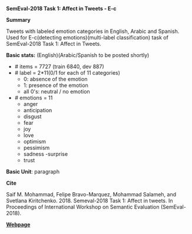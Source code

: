 **SemEval-2018 Task 1: Affect in Tweets - E-c**

**Summary**

Tweets with labeled emotion categories in English, Arabic and Spanish. Used for E-c(detecting emotions)(multi-label classification) task of SemEval-2018 Task 1: Affect in Tweets.

**Basic stats:**
(English)(Arabic/Spanish to be posted shortly)
+ \# items = 7727 (train 6840, dev 887)
+ \# label = 2*11(0/1 for each of 11 categories)
    - 0: absence of the emotion
    - 1: presence of the emotion
    - all 0's: neutral / no emotion
+ \# emotions = 11
    - anger
    - anticipation
    - disgust
    - fear
    - joy
    - love
    - optimism
    - pessimism
    - sadness
    -surprise
    - trust

**Basic Unit**: paragraph

**Cite**

Saif M. Mohammad, Felipe Bravo-Marquez, Mohammad Salameh, and Svetlana Kiritchenko. 2018. Semeval-2018 Task 1: Affect in tweets. In Proceedings of International Workshop on Semantic Evaluation (SemEval-2018).

[**Webpage**](https://competitions.codalab.org/competitions/17333#learn_the_details-datasets)


